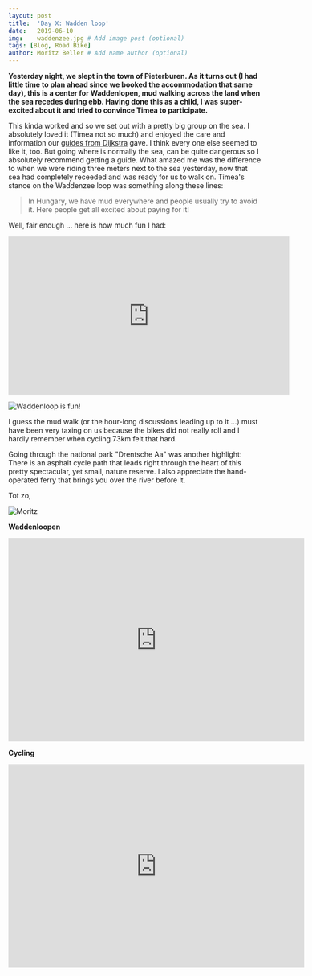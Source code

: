 ```yaml
---
layout: post
title:  'Day X: Wadden loop'
date:   2019-06-10
img:    waddenzee.jpg # Add image post (optional)
tags: [Blog, Road Bike]
author: Moritz Beller # Add name author (optional)
---
```


**Yesterday night, we slept in the town of Pieterburen. As it turns
  out (I had little time to plan ahead since we booked the
  accommodation that same day), this is a center for Waddenlopen, mud
  walking across the land when the sea recedes during ebb. Having done
  this as a child, I was super-excited about it and tried to convince
  Timea to participate.**

This kinda worked and so we set out with a pretty big group on the
sea. I absolutely loved it (Timea not so much) and enjoyed the care
and information our [guides from Dijkstra](http://wadloop.nl/) gave. I
think every one else seemed to like it, too. But going where is
normally the sea, can be quite dangerous so I absolutely recommend
getting a guide. What amazed me was the difference to when we were
riding three meters next to the sea yesterday, now that sea had
completely receeded and was ready for us to walk on. Timea's stance on
the Waddenzee loop was something along these lines:

> In Hungary, we have mud everywhere and people usually try to avoid
  it. Here people get all excited about paying for it!

Well, fair enough ... here is how much fun I had:

<iframe width="560" height="315"
src="https://www.youtube.com/embed/H4UY8jfAgZo" frameborder="0"
allow="accelerometer; autoplay; encrypted-media; gyroscope;
picture-in-picture" allowfullscreen></iframe>

![Waddenloop is fun!]({{site.baseurl}}/assets/img/waddenloop.jpg)

I guess the mud walk (or the hour-long discussions leading up to it
...) must have been very taxing on us because the bikes did not really
roll and I hardly remember when cycling 73km felt that hard.

Going through the national park "Drentsche Aa" was another highlight:
There is an asphalt cycle path that leads right through the heart of
this pretty spectacular, yet small, nature reserve. I also appreciate
the hand-operated ferry that brings you over the river before it.

Tot zo,

![Moritz]({{site.baseurl}}/assets/img/moritz.png)


**Waddenloopen**

<iframe height='405' width='590' frameborder='0'
allowtransparency='true' scrolling='no'
src='https://www.strava.com/activities/2439859956/embed/639e3a0286ec49254bea13d15414cd45b827a794'></iframe>

**Cycling**

<iframe height='405' width='590' frameborder='0'
allowtransparency='true' scrolling='no'
src='https://www.strava.com/activities/2439862097/embed/650906a2f5133fce470dbfa91776b783ac9bc78a'></iframe>